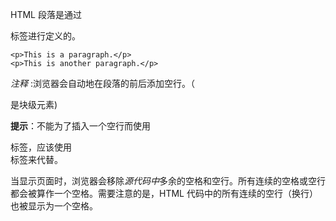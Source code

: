 HTML 段落是通过 <p> 标签进行定义的。

```
<p>This is a paragraph.</p>
<p>This is another paragraph.</p>
```

*注释* :浏览器会自动地在段落的前后添加空行。（<p>是块级元素)

**提示**：不能为了插入一个空行而使用 <p>标签，应该使用 <br />标签来代替。

当显示页面时，浏览器会移除*源代码中*多余的空格和空行。所有连续的空格或空行都会被算作一个空格。需要注意的是，HTML 代码中的所有连续的空行（换行）也被显示为一个空格。